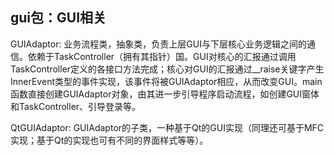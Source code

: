 ## gui包：GUI相关

GUIAdaptor: 业务流程类，抽象类，负责上层GUI与下层核心业务逻辑之间的通信。依赖于TaskController（拥有其指针）国。GUI对核心的汇报通过调用TaskController定义的各接口方法完成；核心对GUI的汇报通过__raise关键字产生InnerEvent类型的事件实现，该事件将被GUIAdaptor相应，从而改变GUI。main函数直接创建GUIAdaptor对象，由其进一步引导程序启动流程，如创建GUI窗体和TaskController、引导登录等。

QtGUIAdaptor: GUIAdaptor的子类，一种基于Qt的GUI实现（同理还可基于MFC实现；基于Qt的实现也可有不同的界面样式等等）。
